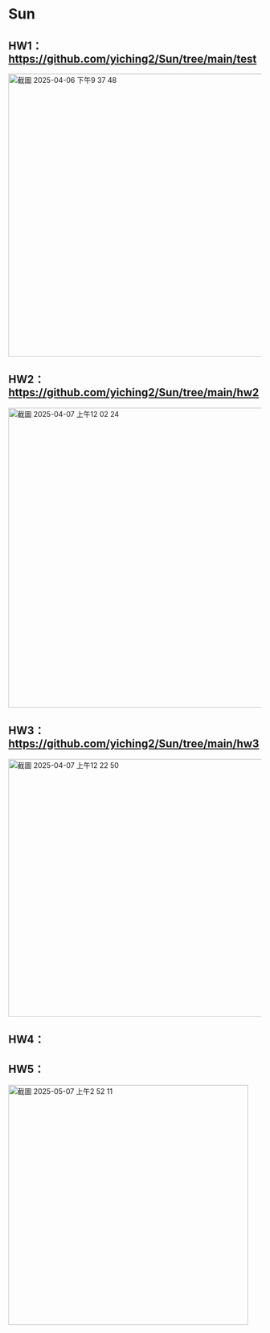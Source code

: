 # Sun
## HW1：https://github.com/yiching2/Sun/tree/main/test
<img width="562" alt="截圖 2025-04-06 下午9 37 48" src="https://github.com/user-attachments/assets/6961c18a-cf90-4c88-bc25-4abf3f42354b" />

## HW2：https://github.com/yiching2/Sun/tree/main/hw2
<img width="596" alt="截圖 2025-04-07 上午12 02 24" src="https://github.com/user-attachments/assets/49ead089-0610-4315-990c-cb5b9de0142a" />

## HW3：https://github.com/yiching2/Sun/tree/main/hw3
<img width="512" alt="截圖 2025-04-07 上午12 22 50" src="https://github.com/user-attachments/assets/052b120c-9309-416b-a7df-8215d4580cff" />

## HW4：
## HW5：
<img width="477" alt="截圖 2025-05-07 上午2 52 11" src="https://github.com/user-attachments/assets/97ded597-1a1d-4ccb-825d-827918058ad7" />
